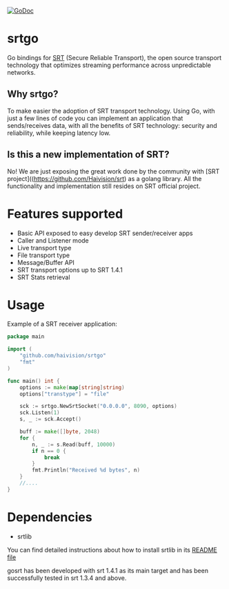 [![GoDoc](https://godoc.org/github.com/Haivision/srtgo?status.svg)](https://godoc.org/github.com/Haivision/srtgo)

# srtgo

Go bindings for [SRT](https://github.com/Haivision/srt) (Secure Reliable Transport), the open source transport technology that optimizes streaming performance across unpredictable networks.

## Why srtgo?
To make easier the adoption of SRT transport technology. Using Go, with just a few lines of code you can implement an application that sends/receives data, with all the benefits of SRT technology: security and reliability, while keeping latency low.

## Is this a new implementation of SRT?
No! We are just exposing the great work done by the community with [SRT project]((https://github.com/Haivision/srt) as a golang library. All the functionality and implementation still resides on SRT official project.


# Features supported
* Basic API exposed to easy develop SRT sender/receiver apps
* Caller and Listener mode
* Live transport type
* File transport type
* Message/Buffer API
* SRT transport options up to SRT 1.4.1
* SRT Stats retrieval

# Usage
Example of a SRT receiver application:
``` go
package main

import (
    "github.com/haivision/srtgo"
    "fmt"
)

func main() int {
    options := make(map[string]string)
    options["transtype"] = "file"

	sck := srtgo.NewSrtSocket("0.0.0.0", 8090, options)
	sck.Listen(1)
    s, _ := sck.Accept()

    buff := make([]byte, 2048)
    for {
        n, _ := s.Read(buff, 10000)
        if n == 0 {
            break
        }
        fmt.Println("Received %d bytes", n)
    }
    //....
}

```


# Dependencies

* srtlib

You can find detailed instructions about how to install srtlib in its [README file](https://github.com/Haivision/srt#requirements)

gosrt has been developed with srt 1.4.1 as its main target and has been successfully tested in srt 1.3.4 and above.
